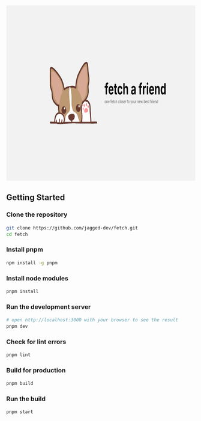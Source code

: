 <p align="center">
  <a href="https://fetch-jagged.vercel.app" target="_blank">
    <img src="/public/opengraph-image.png" alt="fetch a friend" width="830" height="467" />
  </a>
</p>

## Getting Started

### Clone the repository

```bash
git clone https://github.com/jagged-dev/fetch.git
cd fetch
```

### Install pnpm

```bash
npm install -g pnpm
```

### Install node modules

```bash
pnpm install
```

### Run the development server

```bash
# open http://localhost:3000 with your browser to see the result
pnpm dev
```

### Check for lint errors

```bash
pnpm lint
```

### Build for production

```bash
pnpm build
```

### Run the build

```bash
pnpm start
```
